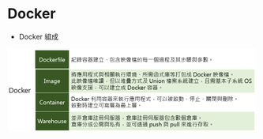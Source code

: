 # Docker

<script type="text/javascript" src="../js/general.js"></script>

* Docker 組成

![](../images/docker.png)

